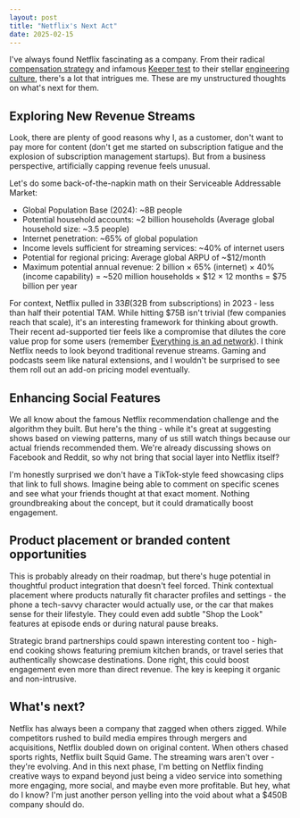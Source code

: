 ```yaml
---
layout: post
title: "Netflix's Next Act"
date: 2025-02-15
---
```


I've always found Netflix fascinating as a company. From their radical [compensation strategy](https://jobs.netflix.com/work-life-philosophy) and infamous [Keeper test](https://jobs.netflix.com/culture) to their stellar [engineering culture](https://netflixtechblog.com/), there's a lot that intrigues me. These are my unstructured thoughts on what's next for them.

## Exploring New Revenue Streams
Look, there are plenty of good reasons why I, as a customer, don't want to pay more for content (don't get me started on subscription fatigue and the explosion of subscription management startups). But from a business perspective, artificially capping revenue feels unusual.

Let's do some back-of-the-napkin math on their Serviceable Addressable Market:
- Global Population Base (2024): ~8B people
- Potential household accounts: ~2 billion households (Average global household size: ~3.5 people)
- Internet penetration: ~65% of global population
- Income levels sufficient for streaming services: ~40% of internet users
- Potential for regional pricing: Average global ARPU of ~$12/month
- Maximum potential annual revenue: 2 billion × 65% (internet) × 40% (income capability) = ~520 million households × $12 × 12 months = $75 billion per year

For context, Netflix pulled in $33B ($32B from subscriptions) in 2023 - less than half their potential TAM. While hitting $75B isn't trivial (few companies reach that scale), it's an interesting framework for thinking about growth. Their recent ad-supported tier feels like a compromise that dilutes the core value prop for some users (remember [Everything is an ad network](https://mobiledevmemo.com/everything-is-an-ad-network/)). I think Netflix needs to look beyond traditional revenue streams. Gaming and podcasts seem like natural extensions, and I wouldn't be surprised to see them roll out an add-on pricing model eventually.

## Enhancing Social Features
We all know about the famous Netflix recommendation challenge and the algorithm they built. But here's the thing - while it's great at suggesting shows based on viewing patterns, many of us still watch things because our actual friends recommended them. We're already discussing shows on Facebook and Reddit, so why not bring that social layer into Netflix itself? 

I'm honestly surprised we don't have a TikTok-style feed showcasing clips that link to full shows. Imagine being able to comment on specific scenes and see what your friends thought at that exact moment. Nothing groundbreaking about the concept, but it could dramatically boost engagement.

## Product placement or branded content opportunities 
This is probably already on their roadmap, but there's huge potential in thoughtful product integration that doesn't feel forced. Think contextual placement where products naturally fit character profiles and settings - the phone a tech-savvy character would actually use, or the car that makes sense for their lifestyle. They could even add subtle "Shop the Look" features at episode ends or during natural pause breaks.

Strategic brand partnerships could spawn interesting content too - high-end cooking shows featuring premium kitchen brands, or travel series that authentically showcase destinations. Done right, this could boost engagement even more than direct revenue. The key is keeping it organic and non-intrusive.

## What's next?
Netflix has always been a company that zagged when others zigged. While competitors rushed to build media empires through mergers and acquisitions, Netflix doubled down on original content. When others chased sports rights, Netflix built Squid Game. The streaming wars aren't over - they're evolving. And in this next phase, I'm betting on Netflix finding creative ways to expand beyond just being a video service into something more engaging, more social, and maybe even more profitable. But hey, what do I know? I'm just another person yelling into the void about what a $450B company should do.